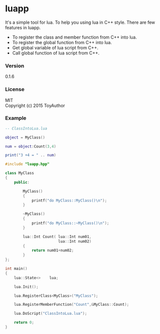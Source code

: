 # luapp
It's a simple tool for lua.
To help you using lua in C++ style.
There are few features in luapp.

- To register the class and member function from C++ into lua.
- To register the global function from C++ into lua.
- Get global variable of lua script from C++.
- Call global function of lua script from C++.

### Version
0.1.6

### License
MIT  
Copyright (c) 2015 ToyAuthor

### Example

```lua
-- ClassIntoLua.lua

object = MyClass()

num = object:Count(3,4)

print("3 +4 = " .. num)
```

```c++
#include "luapp.hpp"

class MyClass
{
	public:

		MyClass()
		{
			printf("do MyClass::MyClass()\n");
		}

		~MyClass()
		{
			printf("do MyClass::~MyClass()\n");
		}

		lua::Int Count( lua::Int num01,
		                lua::Int num02)
		{
			return num01+num02;
		}
};

int main()
{
	lua::State<>    lua;

	lua.Init();

	lua.RegisterClass<MyClass>("MyClass");

	lua.RegisterMemberFunction("Count",&MyClass::Count);

	lua.DoScript("ClassIntoLua.lua");

	return 0;
}
```
